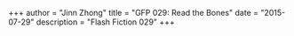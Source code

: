+++
author = "Jinn Zhong"
title = "GFP 029: Read the Bones"
date = "2015-07-29"
description = "Flash Fiction 029"
+++
